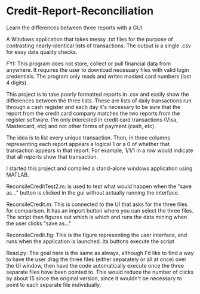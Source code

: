 # Credit-Report-Reconciliation
Learn the differences between three reports with a GUI

A Windows application that takes messy .txt files for the purpose of contrasting nearly-identical lists of transactions. The output is a single .csv for easy data quality checks.

FYI: This program does not store, collect or pull financial data from anywhere. It 
requires the user to download necessary files with valid login credentials. The program
only reads and writes masked card numbers (last 4 digits). 

This project is to take poorly formatted reports in .csv and easily show the differences
between the three lists. These are lists of daily transactions run through a cash register
and each day it's necessary to be sure that the report from the credit card company 
matches the two reports from the register software. I'm only interested in credit card 
transactions (Visa, Mastercard, etc) and not other forms of payment (cash, etc).

The idea is to list every unique transaction. Then, in three columns representing each
report appears a logical 1 or a 0 of whether that transaction appears in that report. 
For example, 1/1/1 in a row would indicate that all reports show that transaction.


I started this project and compiled a stand-alone windows application using MATLAB.

ReconsileCreditTest2.m:
is used to test what would happen
when the "save as..." button is clicked in the gui without actually running the interface.

ReconsileCredit.m:
This is connected to the UI that asks for the three files for comparison. It has an import
button where you can select the three files. The script then figures out which is which
and runs the data mining when the user clicks "save as..."

ReconsileCredit.fig:
This is the figure representing the user interface, and runs when the application is launched.
Its buttons execute the script

Read.py:
The goal here is the same as always, although I'd like to find a way to have the user drag the
three files (either separately or all at once) over the UI window, then have the code 
automatically execute once the three separate files have been pointed to. This would reduce 
the number of clicks by about 15 since the original version, since it wouldn't be necessary 
to point to each separate file individually.
